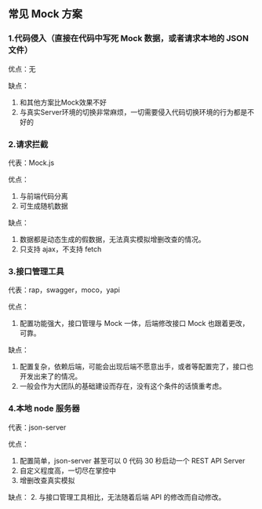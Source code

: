 ## 常见 Mock 方案
### 1.代码侵入（直接在代码中写死 Mock 数据，或者请求本地的 JSON 文件）
优点：无

缺点：
1. 和其他方案比Mock效果不好
2. 与真实Server环境的切换非常麻烦，一切需要侵入代码切换环境的行为都是不好的

### 2.请求拦截
代表：Mock.js

优点：
1. 与前端代码分离
2. 可生成随机数据

缺点：
1. 数据都是动态生成的假数据，无法真实模拟增删改查的情况。
2. 只支持 ajax，不支持 fetch

### 3.接口管理工具
代表：rap，swagger，moco，yapi

优点：
1. 配置功能强大，接口管理与 Mock 一体，后端修改接口 Mock 也跟着更改，可靠。

缺点：
1. 配置复杂，依赖后端，可能会出现后端不愿意出手，或者等配置完了，接口也开发出来了的情况。
2. 一般会作为大团队的基础建设而存在，没有这个条件的话慎重考虑。

### 4.本地 node 服务器
代表：json-server

优点：
1. 配置简单，json-server 甚至可以 0 代码 30 秒启动一个 REST API Server
2. 自定义程度高，一切尽在掌控中
3. 增删改查真实模拟

缺点：
2. 与接口管理工具相比，无法随着后端 API 的修改而自动修改。
